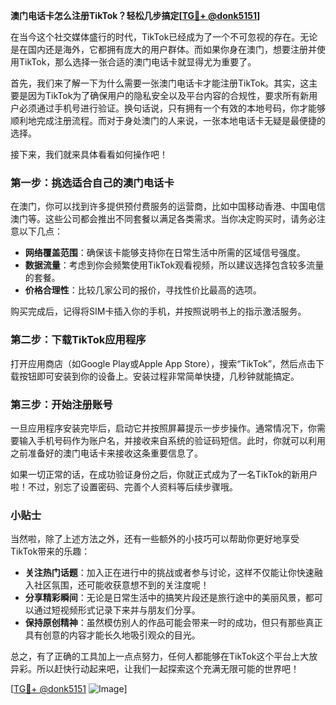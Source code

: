 **澳门电话卡怎么注册TikTok？轻松几步搞定[[TG💪+ @donk5151](https://t.me/s/donk5151)]**

在当今这个社交媒体盛行的时代，TikTok已经成为了一个不可忽视的存在。无论是在国内还是海外，它都拥有庞大的用户群体。而如果你身在澳门，想要注册并使用TikTok，那么选择一张合适的澳门电话卡就显得尤为重要了。

首先，我们来了解一下为什么需要一张澳门电话卡才能注册TikTok。其实，这主要是因为TikTok为了确保用户的隐私安全以及平台内容的合规性，要求所有新用户必须通过手机号进行验证。换句话说，只有拥有一个有效的本地号码，你才能够顺利地完成注册流程。而对于身处澳门的人来说，一张本地电话卡无疑是最便捷的选择。

接下来，我们就来具体看看如何操作吧！

### 第一步：挑选适合自己的澳门电话卡

在澳门，你可以找到许多提供预付费服务的运营商，比如中国移动香港、中国电信澳门等。这些公司都会推出不同套餐以满足各类需求。当你决定购买时，请务必注意以下几点：

- **网络覆盖范围**：确保该卡能够支持你在日常生活中所需的区域信号强度。
- **数据流量**：考虑到你会频繁使用TikTok观看视频，所以建议选择包含较多流量的套餐。
- **价格合理性**：比较几家公司的报价，寻找性价比最高的选项。

购买完成后，记得将SIM卡插入你的手机，并按照说明书上的指示激活服务。

### 第二步：下载TikTok应用程序

打开应用商店（如Google Play或Apple App Store），搜索“TikTok”，然后点击下载按钮即可安装到你的设备上。安装过程非常简单快捷，几秒钟就能搞定。

### 第三步：开始注册账号

一旦应用程序安装完毕后，启动它并按照屏幕提示一步步操作。通常情况下，你需要输入手机号码作为账户名，并接收来自系统的验证码短信。此时，你就可以利用之前准备好的澳门电话卡来接收这条重要信息了。

如果一切正常的话，在成功验证身份之后，你就正式成为了一名TikTok的新用户啦！不过，别忘了设置密码、完善个人资料等后续步骤哦。

### 小贴士

当然啦，除了上述方法之外，还有一些额外的小技巧可以帮助你更好地享受TikTok带来的乐趣：

- **关注热门话题**：加入正在进行中的挑战或者参与讨论，这样不仅能让你快速融入社区氛围，还可能收获意想不到的关注度呢！
- **分享精彩瞬间**：无论是日常生活中的搞笑片段还是旅行途中的美丽风景，都可以通过短视频形式记录下来并与朋友们分享。
- **保持原创精神**：虽然模仿别人的作品可能会带来一时的成功，但只有那些真正具有创意的内容才能长久地吸引观众的目光。

总之，有了正确的工具加上一点点努力，任何人都能够在TikTok这个平台上大放异彩。所以赶快行动起来吧，让我们一起探索这个充满无限可能的世界吧！

[[TG💪+ @donk5151](https://t.me/s/donk5151) ![Image](https://i.postimg.cc/rwNCRYN7/Snipaste-2025-04-30-17-27-05.png)]